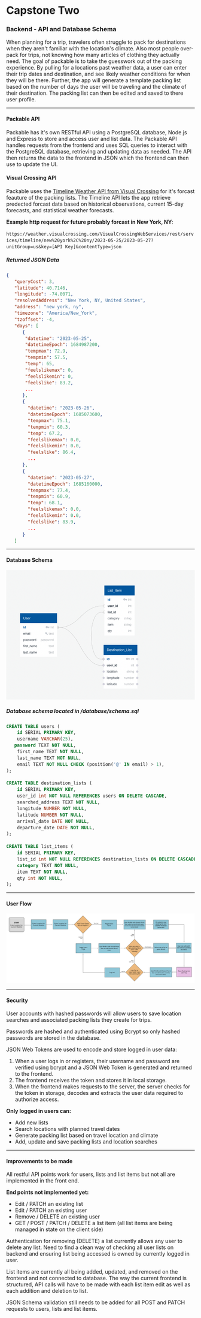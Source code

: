 # Capstone Two

### Backend - API and Database Schema

When planning for a trip, travelers often struggle to pack for destinations when they aren't familiar with the location's climate. Also most people over-pack for trips, not knowing how many articles of clothing they actually need. The goal of packable is to take the guesswork out of the packing experience. By pulling for a locations past weather data, a user can enter their trip dates and destination, and see likely weather conditions for when they will be there. Further, the app will generate a template packing list based on the number of days the user will be traveling and the climate of their destination. The packing list can then be edited and saved to there user profile. 

------

#### Packable API

Packable has it's own RESTful API using a PostgreSQL database, Node.js and Express to store and access user and list data. The Packable API handles requests from the frontend and uses SQL queries to interact with the PostgreSQL database, retrieving and updating data as needed. The API then returns the data to the frontend in JSON which the frontend can then use to update the UI.

#### Visual Crossing API

Packable uses the [Timeline Weather API from Visual Crossing](https://www.visualcrossing.com/resources/documentation/weather-api/weather-api-documentation/) for it's forcast feauture of the packing lists. The Timeline API lets the app retrieve predected forcast data based on historical observations, current 15-day forecasts, and statistical weather forecasts. 

**Example http request for future probably forcast in New York, NY**:

`https://weather.visualcrossing.com/VisualCrossingWebServices/rest/services/timeline/new%20york%2C%20ny/2023-05-25/2023-05-27?unitGroup=us&key=[API Key]&contentType=json`

##### Returned JSON Data

```json
{
   "queryCost": 3,
   "latitude": 40.7146,
   "longitude": -74.0071,
   "resolvedAddress": "New York, NY, United States",
   "address": "new york, ny",
   "timezone": "America/New_York",
   "tzoffset": -4,
   "days": [
      {
       "datetime": "2023-05-25",
       "datetimeEpoch": 1684987200,
       "tempmax": 72.9,
       "tempmin": 57.5,
       "temp": 65,
       "feelslikemax": 0,
       "feelslikemin": 0,
       "feelslike": 83.2,
       ...
      },
      {
        "datetime": "2023-05-26",
        "datetimeEpoch": 1685073600,
        "tempmax": 75.1,
        "tempmin": 60.3,
        "temp": 67.2,
        "feelslikemax": 0.0,
        "feelslikemin": 0.0,
        "feelslike": 86.4,
        ...
      },
      {
        "datetime": "2023-05-27",
        "datetimeEpoch": 1685160000,
        "tempmax": 77.4,
        "tempmin": 60.9,
        "temp": 68.1,
        "feelslikemax": 0.0,
        "feelslikemin": 0.0,
        "feelslike": 83.9,
        ...
      }
   ]

```

------

#### Database Schema

![](database/database-schema.png)

##### Database schema located in /database/schema.sql

```sql
CREATE TABLE users (
    id SERIAL PRIMARY KEY,
    username VARCHAR(25),
   password TEXT NOT NULL,
    first_name TEXT NOT NULL,
    last_name TEXT NOT NULL,
    email TEXT NOT NULL CHECK (position('@' IN email) > 1),
);

CREATE TABLE destination_lists (
    id SERIAL PRIMARY KEY,
    user_id int NOT NULL REFERENCES users ON DELETE CASCADE,
    searched_address TEXT NOT NULL,
    longitude NUMBER NOT NULL,
    latitude NUMBER NOT NULL,
    arrival_date DATE NOT NULL,
    departure_date DATE NOT NULL,
);

CREATE TABLE list_items (
    id SERIAL PRIMARY KEY,
    list_id int NOT NULL REFERENCES destination_lists ON DELETE CASCADE,
    category TEXT NOT NULL,
    item TEXT NOT NULL,
    qty int NOT NULL,
);
```

------

#### User Flow

![](user-flow.jpeg)

------

#### Security

User accounts with hashed passwords will allow users to save location searches and associated packing lists they create for trips. 

Passwords are hashed and authenticated using Bcrypt so only hashed passwords are stored in the database.

JSON Web Tokens are used to encode and store logged in user data:

1. When a user logs in or registers, their username and password are verified using bcrypt and a JSON Web Token is generated and returned to the frontend.
2. The frontend receives the token and stores it in local storage.
3. When the frontend makes requests to the server, the server checks for the token in storage, decodes and extracts the user data required to authorize access.

**Only logged in users can:**

* Add new lists
* Search locations with planned travel dates
* Generate packing list based on travel location and climate
* Add, update and save packing lists and location searches

------

#### Improvements to be made

All restful API points work for users, lists and list items but not all are implemented in the front end.

**End points not implemented yet:**

* Edit / PATCH an existing list
* Edit / PATCH an existing user
* Remove / DELETE an existing user
* GET / POST / PATCH / DELETE a list item (all list items are being managed in state on the client side)

Authentication for removing (DELETE) a list currently allows any user to delete any list. Need to find a clean way of checking all user lists on backend and ensuring list being accessed is owned by currently logged in user. 

List items are currently all being added, updated, and removed on the frontend and not connected to database. The way the current frontend is structured, API calls will have to be made with each list item edit as well as each addition and deletion to list. 

JSON Schema validation still needs to be added for all POST and PATCH requests to users, lists and list items. 
